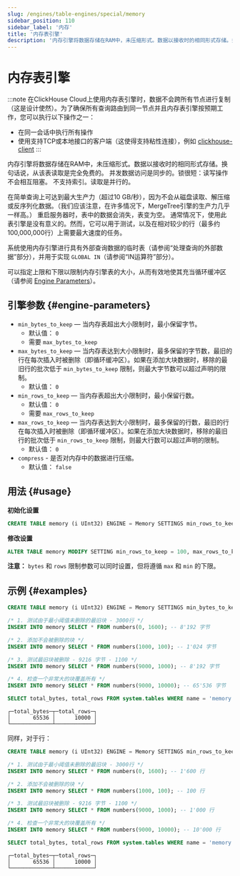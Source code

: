 ```yaml
---
slug: /engines/table-engines/special/memory
sidebar_position: 110
sidebar_label: '内存'
title: '内存表引擎'
description: '内存引擎将数据存储在RAM中，未压缩形式。数据以接收时的相同形式存储。换句话说，从该表读取是完全免费的。'
---
```



# 内存表引擎

:::note
在ClickHouse Cloud上使用内存表引擎时，数据不会跨所有节点进行复制（这是设计使然）。为了确保所有查询路由到同一节点并且内存表引擎按预期工作，您可以执行以下操作之一：
- 在同一会话中执行所有操作
- 使用支持TCP或本地接口的客户端（这使得支持粘性连接），例如 [clickhouse-client](/interfaces/cli)
:::

内存引擎将数据存储在RAM中，未压缩形式。数据以接收时的相同形式存储。换句话说，从该表读取是完全免费的。
并发数据访问是同步的。锁很短：读写操作不会相互阻塞。
不支持索引。读取是并行的。

在简单查询上可达到最大生产力（超过10 GB/秒），因为不会从磁盘读取、解压缩或反序列化数据。（我们应该注意，在许多情况下，MergeTree引擎的生产力几乎一样高。）
重启服务器时，表中的数据会消失，表变为空。
通常情况下，使用此表引擎是没有意义的。然而，它可以用于测试，以及在相对较少的行（最多约100,000,000行）上需要最大速度的任务。

系统使用内存引擎进行具有外部查询数据的临时表（请参阅“处理查询的外部数据”部分），并用于实现 `GLOBAL IN`（请参阅“IN运算符”部分）。

可以指定上限和下限以限制内存引擎表的大小，从而有效地使其充当循环缓冲区（请参阅 [Engine Parameters](#engine-parameters)）。

## 引擎参数 {#engine-parameters}

- `min_bytes_to_keep` — 当内存表超出大小限制时，最小保留字节。
  - 默认值： `0`
  - 需要 `max_bytes_to_keep`
- `max_bytes_to_keep` — 当内存表达到大小限制时，最多保留的字节数，最旧的行在每次插入时被删除（即循环缓冲区）。如果在添加大块数据时，移除的最旧行的批次低于 `min_bytes_to_keep` 限制，则最大字节数可以超过声明的限制。
  - 默认值： `0`
- `min_rows_to_keep` — 当内存表超出大小限制时，最小保留行数。
  - 默认值： `0`
  - 需要 `max_rows_to_keep`
- `max_rows_to_keep` — 当内存表达到大小限制时，最多保留的行数，最旧的行在每次插入时被删除（即循环缓冲区）。如果在添加大块数据时，移除的最旧行的批次低于 `min_rows_to_keep` 限制，则最大行数可以超过声明的限制。
  - 默认值： `0`
- `compress` - 是否对内存中的数据进行压缩。
  - 默认值： `false`

## 用法 {#usage}

**初始化设置**
``` sql
CREATE TABLE memory (i UInt32) ENGINE = Memory SETTINGS min_rows_to_keep = 100, max_rows_to_keep = 1000;
```

**修改设置**
```sql
ALTER TABLE memory MODIFY SETTING min_rows_to_keep = 100, max_rows_to_keep = 1000;
```

**注意：** `bytes` 和 `rows` 限制参数可以同时设置，但将遵循 `max` 和 `min` 的下限。

## 示例 {#examples}
``` sql
CREATE TABLE memory (i UInt32) ENGINE = Memory SETTINGS min_bytes_to_keep = 4096, max_bytes_to_keep = 16384;

/* 1. 测试由于最小阈值未删除的最旧块 - 3000行 */
INSERT INTO memory SELECT * FROM numbers(0, 1600); -- 8'192 字节

/* 2. 添加不会被删除的块 */
INSERT INTO memory SELECT * FROM numbers(1000, 100); -- 1'024 字节

/* 3. 测试最旧块被删除 - 9216 字节 - 1100 */
INSERT INTO memory SELECT * FROM numbers(9000, 1000); -- 8'192 字节

/* 4. 检查一个非常大的块覆盖所有 */
INSERT INTO memory SELECT * FROM numbers(9000, 10000); -- 65'536 字节

SELECT total_bytes, total_rows FROM system.tables WHERE name = 'memory' and database = currentDatabase();
```

``` text
┌─total_bytes─┬─total_rows─┐
│       65536 │      10000 │
└─────────────┴────────────┘
```

同样，对于行：

``` sql
CREATE TABLE memory (i UInt32) ENGINE = Memory SETTINGS min_rows_to_keep = 4000, max_rows_to_keep = 10000;

/* 1. 测试由于最小阈值未删除的最旧块 - 3000行 */
INSERT INTO memory SELECT * FROM numbers(0, 1600); -- 1'600 行

/* 2. 添加不会被删除的块 */
INSERT INTO memory SELECT * FROM numbers(1000, 100); -- 100 行

/* 3. 测试最旧块被删除 - 9216 字节 - 1100 */
INSERT INTO memory SELECT * FROM numbers(9000, 1000); -- 1'000 行

/* 4. 检查一个非常大的块覆盖所有 */
INSERT INTO memory SELECT * FROM numbers(9000, 10000); -- 10'000 行

SELECT total_bytes, total_rows FROM system.tables WHERE name = 'memory' and database = currentDatabase();
```

``` text
┌─total_bytes─┬─total_rows─┐
│       65536 │      10000 │
└─────────────┴────────────┘
```
